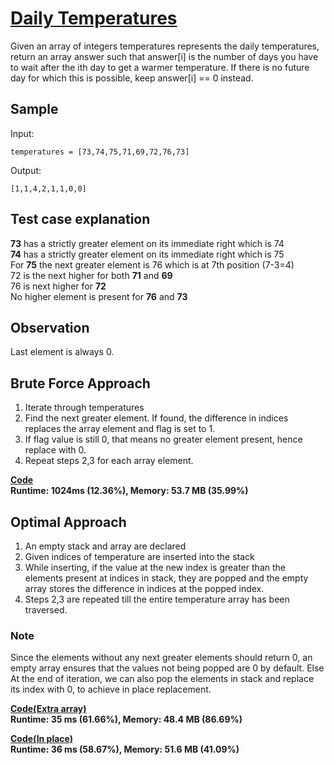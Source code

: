 # [Daily Temperatures](https://leetcode.com/problems/daily-temperatures/)

Given an array of integers temperatures represents the daily temperatures, return an array answer such that answer[i] is the number of days you have to wait after the ith day to get a warmer temperature. If there is no future day for which this is possible, keep answer[i] == 0 instead.

## Sample
Input: 
```
temperatures = [73,74,75,71,69,72,76,73]
```
Output: 
```
[1,1,4,2,1,1,0,0]
```
## Test case explanation
**73** has a strictly greater element on its immediate right which is 74   
**74** has a strictly greater element on its immediate right which is 75  
For **75** the next greater element is 76 which is at 7th position (7-3=4)  
72 is the next higher for both **71** and **69**  
76 is next higher for **72**  
No higher element is present for **76** and **73**

## Observation
Last element is always 0.  

## Brute Force Approach
1. Iterate through temperatures
2. Find the next greater element. If found, the difference in indices replaces the array element and flag is set to 1.
3. If flag value is still 0, that means no greater element present, hence replace with 0.
4. Repeat steps 2,3 for each array element.
  
**[Code](https://github.com/AaveshK/Programming/blob/master/Leetcode/739.%20Daily%20Temperatures/DTBrute.java)**  
**Runtime: 1024ms (12.36%), Memory: 53.7 MB (35.99%)**  

## Optimal Approach
1. An empty stack and array are declared
2. Given indices of temperature are inserted into the stack
3. While inserting, if the value at the new index is greater than the elements present at indices in stack, they are popped and the empty array stores the difference in indices at the popped index.
4. Steps 2,3 are repeated till the entire temperature array has been traversed.  
### Note
Since the elements without any next greater elements should return 0, an empty array ensures that the values not being popped are 0 by default. Else At the end of iteration, we can also pop the elements in stack and replace its index with 0, to achieve in place replacement.  

**[Code(Extra array)](https://github.com/AaveshK/Programming/blob/master/Leetcode/739.%20Daily%20Temperatures/DTOptimalStack.java)**  
**Runtime: 35 ms (61.66%), Memory: 48.4 MB (86.69%)**  

**[Code(In place)](https://github.com/AaveshK/Programming/blob/master/Leetcode/739.%20Daily%20Temperatures/DTOptimalStackinplace.java)**  
**Runtime: 36 ms (58.67%), Memory: 51.6 MB (41.09%)**  